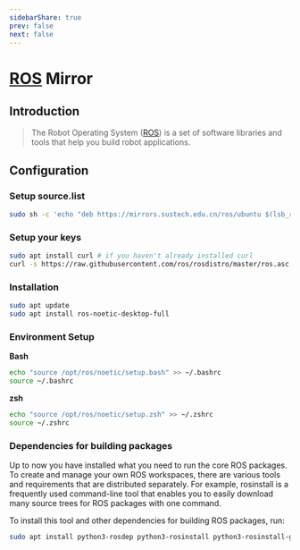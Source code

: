 ```yaml
---
sidebarShare: true
prev: false
next: false
---
```


# [ROS](/ros/) Mirror

## Introduction

> The Robot Operating System ([ROS](https://www.ros.org/)) is a set of software libraries and tools that help you build robot applications.

## Configuration

### Setup source.list

``` sh
sudo sh -c 'echo "deb https://mirrors.sustech.edu.cn/ros/ubuntu $(lsb_release -sc) main" > /etc/apt/sources.list.d/ros-latest.list'
```

### Setup your keys

```sh
sudo apt install curl # if you haven't already installed curl
curl -s https://raw.githubusercontent.com/ros/rosdistro/master/ros.asc | sudo apt-key add -
```

### Installation

```sh
sudo apt update
sudo apt install ros-noetic-desktop-full
```

### Environment Setup

**Bash**

```sh
echo "source /opt/ros/noetic/setup.bash" >> ~/.bashrc
source ~/.bashrc
```

**zsh**

```sh
echo "source /opt/ros/noetic/setup.zsh" >> ~/.zshrc
source ~/.zshrc
```

### Dependencies for building packages

Up to now you have installed what you need to run the core ROS packages. To create and manage your own ROS workspaces, there are various tools and requirements that are distributed separately. For example, rosinstall is a frequently used command-line tool that enables you to easily download many source trees for ROS packages with one command.

To install this tool and other dependencies for building ROS packages, run:

```sh
sudo apt install python3-rosdep python3-rosinstall python3-rosinstall-generator python3-wstool build-essential
```
